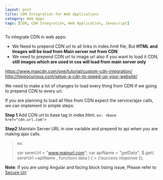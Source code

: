 ```yaml
---
layout: post
title: CDN Integration for Web Applications
category: Web Apps
tags: [CDN, CDN Integration, Web Application, Javascript]
---
```


To integrate CDN in web apps:
- We Need to prepend CDN url to all links in index.hmtl file, But **HTML and Images will be load from Main server not from CDN**
- We need to prepend CDN url to image url also if you want to load it CDN, **still images which are used in css will load from main server only**

https://www.maxcdn.com/one/tutorial/custom-cdn-integration/
http://hippocurious.com/setup-a-cdn-to-speed-up-your-website/

We need to make a lot of changes to load every thing from CDN if we going to prepend CDN to every url. 

If you are planning to load all files from CDN expect the service/ajax calls, we can implement in simple steps:
 
 **Step 1**
 Add CDN url to base tag in index.html. `ex: <base  href="cdn.url.com">`
 
**Step2**
Maintain Server URL in one variable and prepend to api when you are making ajax calls.
> ex:
> 
> var sererUrl = "www.mainurl.com";
> var apiName = "getData";
> $.get( sererUrl +apiName , function( data ) {
		> //success response
>});

**Note**: If you are using Angular and facing block listing issue, Please refer to [Secure Url](https://docs.angularjs.org/api/ng/provider/$sceDelegateProvider)

